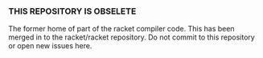 
### THIS REPOSITORY IS OBSELETE

The former home of part of the racket compiler code. This has been merged in to the racket/racket repository.
Do not commit to this repository or open new issues here.
